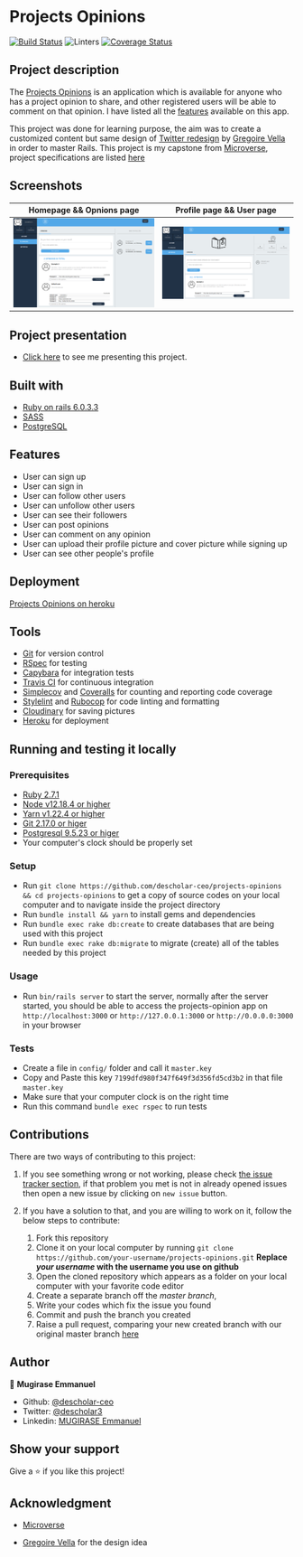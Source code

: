 # Projects Opinions
[![Build Status](https://travis-ci.org/descholar-ceo/projects-opinions.svg?branch=add-projects-opinions-logic)](https://travis-ci.org/descholar-ceo/projects-opinions)  ![Linters](https://github.com/descholar-ceo/projects-opinions/workflows/Linters/badge.svg)  [![Coverage Status](https://coveralls.io/repos/github/descholar-ceo/projects-opinions/badge.svg?branch=add-projects-opinions-logic)](https://coveralls.io/github/descholar-ceo/projects-opinions?branch=add-projects-opinions-logic)

## Project description
The [Projects Opinions](https://projects-opinions.herokuapp.com/) is an application which is available for anyone who has a project opinion to share, and other registered users will be able to comment on that opinion. I have listed all the [features](#Features) available on this app.

This project was done for learning purpose, the aim was to create a customized content but same design of [Twitter redesign](https://www.behance.net/gallery/14286087/Twitter-Redesign-of-UI-details) by [Gregoire Vella](https://www.behance.net/gregoirevella) in order to master Rails. This project is my capstone from [Microverse](https://www.microverse.org/), project specifications are listed [here](https://www.notion.so/Twitter-redesign-f8a8d48453d54d1a949bb0ceab4c8718)

## Screenshots
| Homepage && Opnions page | Profile page && User page |
| --- | --- |
| ![](./docs/projects-opinions-homepage.png) | ![](./docs/projects-opinions-userpage.png) |

## Project presentation
- [Click here](https://www.loom.com/share/79c2f2c45cc043b4abe2afac3183e7fa) to see me presenting this project.

## Built with
- [Ruby on rails 6.0.3.3](https://rubygems.org/gems/rails/versions/6.0.3.3)
- [SASS](https://sass-lang.com/)
- [PostgreSQL](https://www.postgresql.org/)

## Features
- User can sign up
- User can sign in
- User can follow other users
- User can unfollow other users
- User can see their followers
- User can post opinions
- User can comment on any opinion
- User can upload their profile picture and cover picture while signing up
- User can see other people's profile

## Deployment
[Projects Opinions on heroku](https://projects-opinions.herokuapp.com/)

## Tools
- [Git](https://git-scm.com/) for version control
- [RSpec](https://rspec.info/) for testing
- [Capybara](http://teamcapybara.github.io/capybara/) for integration tests
- [Travis CI](https://travis-ci.org/) for continuous integration
- [Simplecov](https://github.com/simplecov-ruby/simplecov) and [Coveralls](https://coveralls.io/) for counting and reporting code coverage
- [Stylelint](https://stylelint.io/) and [Rubocop](https://rubocop.org/) for code linting and formatting
- [Cloudinary](https://cloudinary.com/) for saving pictures
- [Heroku](https://heroku.com/) for deployment

## Running and testing it locally

### Prerequisites
- [Ruby 2.7.1](https://www.ruby-lang.org/en/news/2020/03/31/ruby-2-7-1-released/)
- [Node v12.18.4 or higher](https://nodejs.org/en/)
- [Yarn v1.22.4 or higher](https://yarnpkg.com/)
- [Git 2.17.0 or higer](https://yarnpkg.com/)
- [Postgresql 9.5.23 or higer](https://www.postgresql.org/)
- Your computer's clock should be properly set

### Setup
- Run `git clone https://github.com/descholar-ceo/projects-opinions && cd projects-opinions` to get a copy of source codes on your local computer and to navigate inside the project directory
- Run `bundle install && yarn` to install gems and dependencies
- Run `bundle exec rake db:create` to create databases that are being used with this project
- Run `bundle exec rake db:migrate` to migrate (create) all of the tables needed by this project

### Usage
- Run `bin/rails server` to start the server, normally after the server started, you should be able to access the projects-opinion app on `http://localhost:3000` or `http://127.0.0.1:3000` or `http://0.0.0.0:3000` in your browser

### Tests
- Create a file in `config/` folder and call it `master.key`
- Copy and Paste this key `7199dfd980f347f649f3d356fd5cd3b2` in that file `master.key`
- Make sure that your computer clock is on the right time
- Run this command `bundle exec rspec` to run tests

## Contributions

There are two ways of contributing to this project:

1.  If you see something wrong or not working, please check [the issue tracker section](https://github.com/descholar-ceo/projects-opinions/issues ), if that problem you met is not in already opened issues then open a new issue by clicking on `new issue` button.

2.  If you have a solution to that, and you are willing to work on it, follow the below steps to contribute:
    1.  Fork this repository
    1.  Clone it on your local computer by running `git clone https://github.com/your-username/projects-opinions.git` __Replace *your username* with the username you use on github__
    1.  Open the cloned repository which appears as a folder on your local computer with your favorite code editor
    1.  Create a separate branch off the *master branch*,
    1.  Write your codes which fix the issue you found
    1.  Commit and push the branch you created
    1.  Raise a pull request, comparing your new created branch with our original master branch [here](https://github.com/descholar-ceo/projects-opinions)

## Author

👤 **Mugirase Emmanuel**

- Github: [@descholar-ceo](https://github.com/descholar-ceo)
- Twitter: [@descholar3](https://twitter.com/descholar3)
- Linkedin: [MUGIRASE Emmanuel](https://www.linkedin.com/in/mugirase-emmanuel)


## Show your support

Give a ⭐️ if you like this project!

## Acknowledgment
* [Microverse](https://www.microvese.org)

* [Gregoire Vella](https://www.behance.net/gregoirevella) for the design idea
